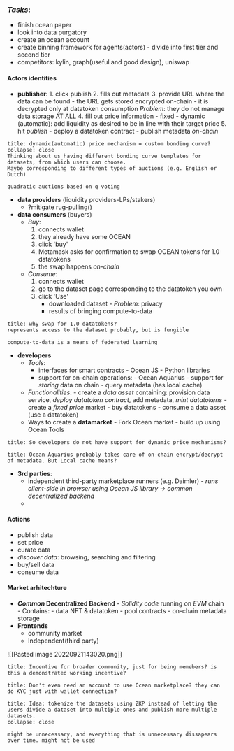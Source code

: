 
### *Tasks*:
+ finish ocean paper
+ look into data purgatory
+ create an ocean account
+ create binning framework for agents(actors)
		- divide into first tier and second tier
+ competitors: kylin, graph(useful and good design), uniswap


#### Actors identities
- **publisher**:
		1. click publish
		2. fills out metadata
		3. provide URL where the data can be found
			- the URL gets stored encrypted on-chain
			- it is decrypted only at datatoken consumption
			*Problem*: they do not manage data storage AT ALL
		4. fill out price information
			- fixed
			- dynamic (automatic): add liquidity as desired to be in line with their target price
		5. hit *publish*
			- deploy a datatoken contract
			- publish metadata *on-chain*
```ad-question
title: dynamic(automatic) price mechanism = custom bonding curve? 
collapse: close
Thinking about us having different bonding curve templates for datasets, from which users can choose. 
Maybe corresponding to different types of auctions (e.g. English or Dutch)

quadratic auctions based on q voting

```

- **data providers** (liquidity providers-LPs/stakers)
	- ?mitigate rug-pulling()
- **data consumers** (buyers)
	- *Buy*:
		1. connects wallet
		2. they already have some OCEAN
		3. click 'buy'
		4. Metamask asks for confirmation to swap OCEAN tokens for  1.0 datatokens
		5. the swap happens *on-chain*
	- *Consume*:
		1. connects wallet
		2. go to the dataset page corresponding to the datatoken you own
		3. click 'Use'
			- downloaded dataset 
					- *Problem*: privacy
			- results of bringing compute-to-data

```ad-question
title: why swap for 1.0 datatokens?
represents access to the dataset probably, but is fungible
```
```ad-tip
compute-to-data is a means of federated learning
```

- **developers**
	- *Tools*: 
		- interfaces for smart contracts
				- Ocean JS
				- Python libraries
		- support for on-chain operations:
				- Ocean Aquarius
					- support for *storing* data on chain
					- query metadata (has local cache)
	- *Functionalities*:
			- create a *data asset* containing: provision data service, *deploy datatoken contract*, add metadata, *mint datatokens*
			- create a *fixed price* market
			- buy datatokens
			- consume a data asset (use a datatoken)
	- Ways to create a **datamarket**
			- Fork Ocean market
			- build up using Ocean Tools

```ad-question
title: So developers do not have support for dynamic price mechanisms?
```
```ad-question
title: Ocean Aquarius probably takes care of on-chain encrypt/decrypt of metadata. But Local cache means?
```

- **3rd parties**:
	- independent third-party marketplace runners (e.g. Daimler)
			- *runs client-side in browser using Ocean JS library -> common  decentralized backend*
	-  


#### Actions
- publish data
- set price
- curate data
- *discover data*: browsing, searching and filtering
- buy/sell data
- consume data


#### Market arhitechture
- ***Common* Decentralized Backend**
		- *Solidity code* running on *EVM* chain
		- Contains:
			- data NFT & datatoken 
			- pool contracts
			- on-chain metadata storage
- **Frontends**
	- community market
	- Independent(third party)

![[Pasted image 20220921143020.png]]


```ad-question
title: Incentive for broader community, just for being memebers? is this a demonstrated working incentive?
```

```ad-question
title: Don't even need an account to use Ocean marketplace? they can do KYC just with wallet connection?
```

```ad-tip
title: Idea: tokenize the datasets using ZKP instead of letting the users divide a dataset into multiple ones and publish more multiple datasets.
collapse: close

might be unnecessary, and everything that is unnecessary dissapears over time. might not be used
```




